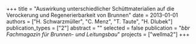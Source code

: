 +++
title = "Auswirkung unterschiedlicher Schüttmaterialien auf die Verockerung und Regenerierbarkeit von Brunnen"
date = 2013-01-01
authors = ["H. Schwarzmüller", "C. Menz", "T. Taute", "H. Dlubek"]
publication_types = ["2"]
abstract = ""
selected = false
publication = "*bbr Fachmagazin für Brunnen- und Leitungsbau*"
projects = ["wellma2"]
+++


